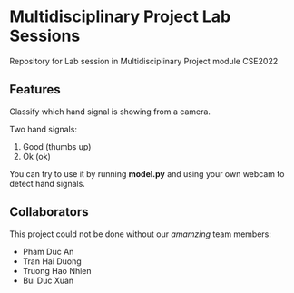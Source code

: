 # Multidisciplinary Project Lab Sessions
 Repository for Lab session in Multidisciplinary Project module CSE2022

## Features
Classify which hand signal is showing from a camera.

Two hand signals:
1. Good (thumbs up)
2. Ok (ok)

You can try to use it by running **model.py** and using your own webcam to detect hand signals.

## Collaborators
This project could not be done without our *amamzing* team members:
- Pham Duc An
- Tran Hai Duong
- Truong Hao Nhien
- Bui Duc Xuan
